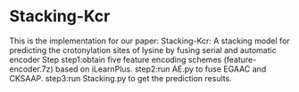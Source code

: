 # Stacking-Kcr
This is the implementation for our paper:
Stacking-Kcr: A stacking model for predicting the crotonylation sites of lysine by fusing serial and automatic encoder
Step
step1:obtain five feature encoding schemes (feature-encoder.7z) based on iLearnPlus.
step2:run AE.py to fuse EGAAC and CKSAAP.
step3:run Stacking.py to get the prediction results.
